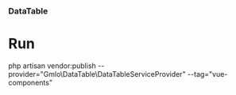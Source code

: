 ### DataTable



# Run 
php artisan vendor:publish --provider="Gmlo\DataTable\DataTableServiceProvider" --tag="vue-components"

